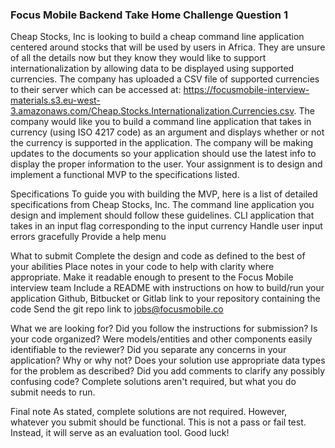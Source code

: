 ### Focus Mobile Backend Take Home Challenge Question 1
Cheap Stocks, Inc is looking to build a cheap command line application centered around stocks that will be used by users in Africa. They are unsure of all the details now but they know they would like to support internationalization by allowing data to be displayed using supported currencies. The company has uploaded a CSV file of supported currencies to their server which can be accessed at: https://focusmobile-interview-materials.s3.eu-west-3.amazonaws.com/Cheap.Stocks.Internationalization.Currencies.csv. 
The company would like you to build a command line application that takes in currency (using ISO 4217 code) as an argument and displays whether or not the currency is supported in the application.
The company will be making updates to the documents so your application should use the latest info to display the proper information to the user. Your assignment is to design and implement a functional MVP to the specifications listed.

Specifications
To guide you with building the MVP, here is a list of detailed specifications from Cheap Stocks, Inc. The command line application you design and implement should follow these guidelines.
CLI application that takes in an input flag corresponding to the input currency
Handle user input errors gracefully
Provide a help menu


What to submit
Complete the design and code as defined to the best of your abilities
Place notes in your code to help with clarity where appropriate. Make it readable enough to present to the Focus Mobile interview team
Include a README with instructions on how to build/run your application
Github, Bitbucket or Gitlab link to your repository containing the code
Send the git repo link to jobs@focusmobile.co

What we are looking for?
Did you follow the instructions for submission?
Is your code organized?
Were models/entities and other components easily identifiable to the reviewer?
Did you separate any concerns in your application? Why or why not?
Does your solution use appropriate data types for the problem as described?
Did you add comments to clarify any possibly confusing code?
Complete solutions aren't required, but what you do submit needs to run.

Final note
As stated, complete solutions are not required. However, whatever you submit should be functional. This is not a pass or fail test. Instead, it will serve as an evaluation tool.
Good luck!

